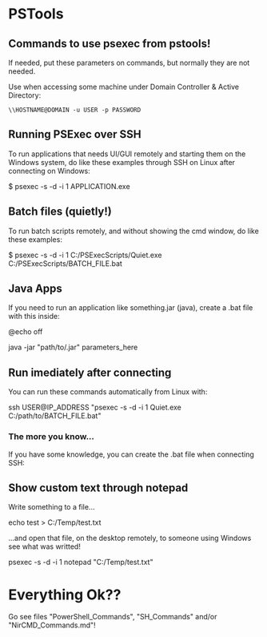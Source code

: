 # PSTools

## Commands to use psexec from pstools!

If needed, put these parameters on commands, but normally they are not needed. 

Use when accessing some machine under Domain Controller & Active Directory:

`\\HOSTNAME@DOMAIN -u USER -p PASSWORD`

## Running PSExec over SSH

To run applications that needs UI/GUI remotely and starting them on the Windows system, 
do like these examples through SSH on Linux after connecting on Windows:

$ psexec -s -d -i 1 APPLICATION.exe

## Batch files (quietly!)

To run batch scripts remotely, and without showing the cmd window, 
do like these examples:

$ psexec -s -d -i 1 C:/PSExecScripts/Quiet.exe C:/PSExecScripts/BATCH_FILE.bat

## Java Apps

If you need to run an application like something.jar (java), create a .bat file with this inside:

@echo off

java -jar "path/to/.jar" parameters_here

## Run imediately after connecting

You can run these commands automatically from Linux with:

ssh USER@IP_ADDRESS "psexec -s -d -i 1 Quiet.exe C:/path/to/BATCH_FILE.bat"

### The more you know...

If you have some knowledge, you can create the .bat file when connecting SSH:



## Show custom text through notepad

Write something to a file...

echo test > C:/Temp/test.txt

...and open that file, on the desktop remotely, to someone using Windows see what was writted!

psexec -s -d -i 1 notepad "C:/Temp/test.txt"

# Everything Ok??

Go see files "PowerShell_Commands", "SH_Commands" and/or "NirCMD_Commands.md"!
